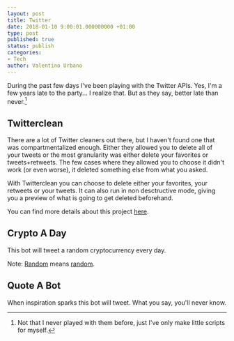 ```yaml
---
layout: post
title: Twitter
date: 2018-01-10 9:00:01.000000000 +01:00
type: post
published: true
status: publish
categories:
- Tech
author: Valentino Urbano
---
```


During the past few days I've been playing with the Twitter APIs. Yes, I'm a few years late to the party... I realize that. But as they say, better late than never.[^1]

## Twitterclean

There are a lot of Twitter cleaners out there, but I haven't found one that was compartmentalized enough. Either they allowed you to delete all of your tweets or the most granularity was either delete your favorites or tweets+retweets. The few cases where they allowed you to choose it didn't work (or even worse), it deleted something else from what you asked.

With Twitterclean you can choose to delete either your favorites, your retweets or your tweets. It can also run in non desctructive mode, giving you a preview of what is going to get deleted beforehand.

You can find more details about this project [here][0].


## Crypto A Day

This bot will tweet a random cryptocurrency every day.

Note: [Random][1] means [random][2].

## Quote A Bot

When inspiration sparks this bot will tweet. What you say, you'll never know.



[^1]: Not that I never played with them before, just I've only make little scripts for myself.



[0]:/projects/patchnotes/page/twitterclean.html
[1]:https://en.wikipedia.org/wiki/Gambler%27s_fallacy
[2]:https://labs.spotify.com/2014/02/28/how-to-shuffle-songs/